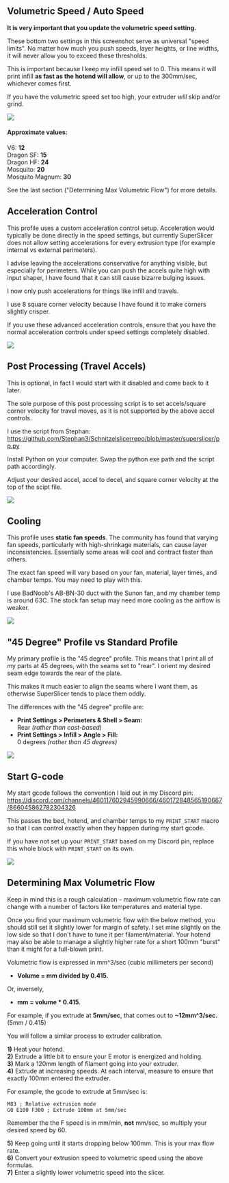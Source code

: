 ## Volumetric Speed / Auto Speed
<b>It is very important that you update the volumetric speed setting.</b>

These bottom two settings in this screenshot serve as universal "speed limits". No matter how much you push speeds, layer heights, or line widths, it will never allow you to exceed these thresholds.

This is important because I keep my infill speed set to 0. This means it will print infill <b>as fast as the hotend will allow</b>, or up to the 300mm/sec, whichever comes first.

If you have the volumetric speed set too high, your extruder *will* skip and/or grind.

![](Images/VolumetricSpeed.png)  

#### Approximate values:
V6: <b>12</b>\
Dragon SF: <b>15</b>\
Dragon HF: <b>24</b>\
Mosquito: <b>20</b>\
Mosquito Magnum: <b>30</b>

See the last section ("Determining Max Volumetric Flow") for more details.

## Acceleration Control

This profile uses a custom acceleration control setup. Acceleration would typically be done directly in the speed settings, but currently SuperSlicer does not allow setting accelerations for every extrusion type (for example internal vs external perimeters).

I advise leaving the accelerations conservative for anything visible, but especially for perimeters. While you can push the accels quite high with input shaper, I have found that it can still cause bizarre bulging issues. 

I now only push accelerations for things like infill and travels.

I use 8 square corner velocity because I have found it to make corners slightly crisper.

If you use these advanced acceleration controls, ensure that you have the normal acceleration controls under speed settings completely disabled.

![](Images/AccelControls.png)  


## Post Processing (Travel Accels)
This is optional, in fact I would start with it disabled and come back to it later.

The sole purpose of this post processing script is to set accels/square corner velocity for travel moves, as it is not supported by the above accel controls.

I use the script from Stephan: https://github.com/Stephan3/Schnitzelslicerrepo/blob/master/superslicer/pp.py

Install Python on your computer. Swap the python exe path and the script path accordingly. 

Adjust your desired accel, accel to decel, and square corner velocity at the top of the scipt file.

![](Images/PostProcessing.png)  

## Cooling

This profile uses <b>static fan speeds</b>. The community has found that varying fan speeds, particularly with high-shrinkage materials, can cause layer inconsistencies. Essentially some areas will cool and contract faster than others.

The exact fan speed will vary based on your fan, material, layer times, and chamber temps. You may need to play with this. 

I use BadNoob's AB-BN-30 duct with the Sunon fan, and my chamber temp is around 63C. The stock fan setup may need more cooling as the airflow is weaker.

![](Images/FanSpeeds.png)  

## "45 Degree" Profile vs Standard Profile

My primary profile is the "45 degree" profile. This means that I print all of my parts at 45 degrees, with the seams set to "rear". I orient my desired seam edge towards the rear of the plate.

This makes it much easier to align the seams where I want them, as otherwise SuperSlicer tends to place them oddly.

The differences with the "45 degree" profile are:
- <b>Print Settings > Perimeters & Shell > Seam:</b> \
Rear <i>(rather than cost-based)</i>
- <b>Print Settings > Infill > Angle > Fill:</b> \
0 degrees <i>(rather than 45 degrees)</i>

![](Images/45DegreePlate.png)  

## Start G-code
My start gcode follows the convention I laid out in my Discord pin: https://discord.com/channels/460117602945990666/460172848565190667/866045862782304326

This passes the bed, hotend, and chamber temps to my `PRINT_START` macro so that I can control exactly when they happen during my start gcode.

If you have not set up your `PRINT_START` based on my Discord pin, replace this whole block with `PRINT_START` on its own.

![](Images/StartGcode.png)  

## Determining Max Volumetric Flow

Keep in mind this is a rough calculation - maximum volumetric flow rate can change with a number of factors like temperatures and material type. 

Once you find your maximum volumetric flow with the below method, you should still set it slightly lower for margin of safety. I set mine slightly on the low side so that I don't have to tune it per filament/material. Your hotend may also be able to manage a slightly higher rate for a short 100mm "burst" than it might for a full-blown print.

Volumetric flow is expressed in mm^3/sec (cubic millimeters per second)

- <b>Volume = mm divided by 0.415.</b>

Or, inversely, 

- <b>mm = volume * 0.415.</b>

For example, if you extrude at <b>5mm/sec</b>, that comes out to <b>~12mm^3/sec.</b> (5mm / 0.415)

You will follow a similar process to extruder calibration. 

<b>1)</b> Heat your hotend. \
<b>2)</b> Extrude a little bit to ensure your E motor is energized and holding.\
<b>3)</b> Mark a 120mm length of filament going into your extruder.\
<b>4)</b> Extrude at increasing speeds. At each interval, measure to ensure that exactly 100mm entered the extruder.

For example, the gcode to extrude at 5mm/sec is:
```
M83 ; Relative extrusion mode
G0 E100 F300 ; Extrude 100mm at 5mm/sec
```
Remember the the F speed is in mm/min, <b>not</b> mm/sec, so multiply your desired speed by 60.

<b>5)</b> Keep going until it starts dropping below 100mm. This is your max flow rate. \
<b>6)</b> Convert your extrusion speed to volumetric speed using the above formulas. \
<b>7)</b> Enter a slightly lower volumetric speed into the slicer.


